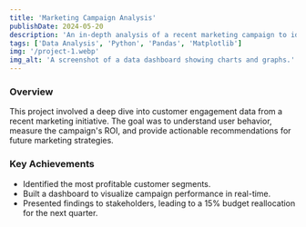 ```yaml
---
title: 'Marketing Campaign Analysis'
publishDate: 2024-05-20
description: 'An in-depth analysis of a recent marketing campaign to identify key drivers of success and areas for improvement.'
tags: ['Data Analysis', 'Python', 'Pandas', 'Matplotlib']
img: '/project-1.webp'
img_alt: 'A screenshot of a data dashboard showing charts and graphs.'
---
```


### Overview

This project involved a deep dive into customer engagement data from a recent marketing initiative. The goal was to understand user behavior, measure the campaign's ROI, and provide actionable recommendations for future marketing strategies.

### Key Achievements

- Identified the most profitable customer segments.
- Built a dashboard to visualize campaign performance in real-time.
- Presented findings to stakeholders, leading to a 15% budget reallocation for the next quarter.